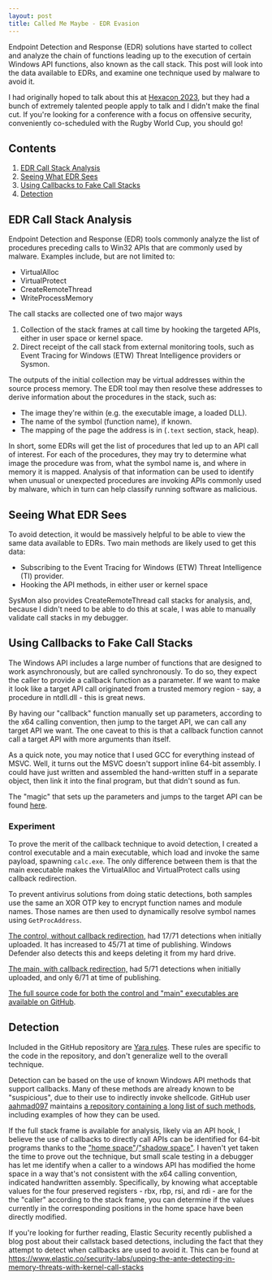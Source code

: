 ```yaml
---
layout: post
title: Called Me Maybe - EDR Evasion
---
```


Endpoint Detection and Response (EDR) solutions have started to collect and analyze
the chain of functions leading up to the execution of certain Windows API
functions, also known as the call stack. This post will look into the data
available to EDRs, and examine one technique used by malware to avoid it. 

I had originally hoped to talk about this at [Hexacon 2023](https://hexacon.fr),
but they had a bunch of extremely talented people apply to talk and I didn't
make the final cut. If you're looking for a conference with a focus on offensive
security, conveniently co-scheduled with the Rugby World Cup, you should go!

## Contents

1. [EDR Call Stack Analysis](#edr-call-stack-analysis)
2. [Seeing What EDR Sees](#seeing-what-edr-sees)
3. [Using Callbacks to Fake Call Stacks](#using-callbacks-to-fake-call-stacks)
4. [Detection](#detection)

## EDR Call Stack Analysis

Endpoint Detection and Response (EDR) tools commonly analyze the list of
procedures preceding calls to Win32 APIs that are commonly used by malware.
Examples include, but are not limited to:
* VirtualAlloc
* VirtualProtect
* CreateRemoteThread
* WriteProcessMemory

The call stacks are collected one of two major ways
1. Collection of the stack frames at call time by hooking the targeted APIs,
either in user space or kernel space.
2. Direct receipt of the call stack from external monitoring tools, such as
Event Tracing for Windows (ETW) Threat Intelligence providers or Sysmon.

The outputs of the initial collection may be virtual addresses within the
source process memory. The EDR tool may then resolve these addresses to derive
information about the procedures in the stack, such as:
* The image they're within (e.g. the executable image, a loaded DLL).
* The name of the symbol (function name), if known.
* The mapping of the page the address is in (`.text` section, stack, heap).

In short, some EDRs will get the list of procedures that led up to an API call
of interest. For each of the procedures, they may try to determine what image
the procedure was from, what the symbol name is, and where in memory it is
mapped. Analysis of that information can be used to identify when unusual or
unexpected procedures are invoking APIs commonly used by malware, which in turn
can help classify running software as malicious.

## Seeing What EDR Sees

To avoid detection, it would be massively helpful to be able to view the same
data available to EDRs. Two main methods are likely used to get this data:
*   Subscribing to the Event Tracing for Windows (ETW) Threat Intelligence (TI)
    provider.
*   Hooking the API methods, in either user or kernel space

SysMon also provides CreateRemoteThread call stacks for analysis, and, because
I didn't need to be able to do this at scale, I was able to manually validate
call stacks in my debugger. 

## Using Callbacks to Fake Call Stacks

The Windows API includes a large number of functions that are designed to work
asynchronously, but are called synchronously. To do so, they expect the caller
to provide a callback function as a parameter. If we want to make it look like
a target API call originated from a trusted memory region - say, a procedure in
ntdll.dll - this is great news.

By having our "callback" function manually set up parameters, according to the
x64 calling convention, then jump to the target API, we can call any target API
we want. The one caveat to this is that a callback function cannot call a
target API with more arguments than itself.

As a quick note, you may notice that I used GCC for everything instead of MSVC.
Well, it turns out the MSVC doesn't support inline 64-bit assembly. I could
have just written and assembled the hand-written stuff in a separate object,
then link it into the final program, but that didn't sound as fun.

The "magic" that sets up the parameters and jumps to the target API can be
found [here](https://github.com/micrictor/windows-api-proxy/blob/hexacon/thunk.h).

### Experiment

To prove the merit of the callback technique to avoid detection, I created a
control executable and a main executable, which load and invoke the same
payload, spawning `calc.exe`. The only difference between them is that the
main executable makes the VirtualAlloc and VirtualProtect calls using callback
redirection.

To prevent antivirus solutions from doing static detections, both samples use
the same an XOR OTP key to encrypt function names and module names. Those names
are then used to dynamically resolve symbol names using `GetProcAddress`.

[The control, without callback redirection,](https://www.virustotal.com/gui/file/99bcdbde638353fa59f2ce91c0ff7c27f7c2d5cbaf3f2cb720920f436316b8f4?nocache=1)
had 17/71 detections when initially uploaded. It has increased to 45/71 at time
of publishing. Windows Defender also detects this and keeps deleting it from my
hard drive.

[The main, with callback redirection,](https://www.virustotal.com/gui/file/f2f44f72fd1f12bf184327e1a9a79e65eb8b100146ccbe73749f41a41084fbd2?nocache=1)
had 5/71 detections when initially uploaded, and only 6/71 at time of
publishing.

[The full source code for both the control and "main" executables are available on GitHub](https://github.com/micrictor/windows-api-proxy/tree/hexacon).

## Detection

Included in the GitHub repository are [Yara rules](https://github.com/micrictor/windows-api-proxy/tree/hexacon/detections).
These rules are specific to the code in the repository, and don't generalize
well to the overall technique.

Detection can be based on the use of known Windows API methods that support
callbacks. Many of these methods are already known to be "suspicious", due to
their use to indirectly invoke shellcode. GitHub user
[aahmad097](https://github.com/aahmad097) maintains
[a repository containing a long list of such methods](https://github.com/aahmad097/AlternativeShellcodeExec),
including examples of how they can be used.

If the full stack frame is available for analysis, likely via an API hook, I
believe the use of callbacks to directly call APIs can be identified for 64-bit
programs thanks to the ["home space"](https://learn.microsoft.com/en-us/archive/blogs/ntdebugging/challenges-of-debugging-optimized-x64-code)/["shadow space"](https://masm32.com/board/index.php?topic=9227.0).
I haven't yet taken the time to prove out the technique, but small scale
testing in a debugger has let me identify when a caller to a windows API has
modified the home space in a way that's not consistent with the x64 calling
convention, indicated handwritten assembly. Specifically, by knowing what
acceptable values for the four preserved registers - rbx, rbp, rsi, and rdi -
are for the the "caller" according to the stack frame, you can determine if
the values currently in the corresponding positions in the home space have
been directly modified.

If you're looking for further reading, Elastic Security recently published a
blog post about their callstack based detections, including the fact that they
attempt to detect when callbacks are used to avoid it. This can be found at
https://www.elastic.co/security-labs/upping-the-ante-detecting-in-memory-threats-with-kernel-call-stacks

